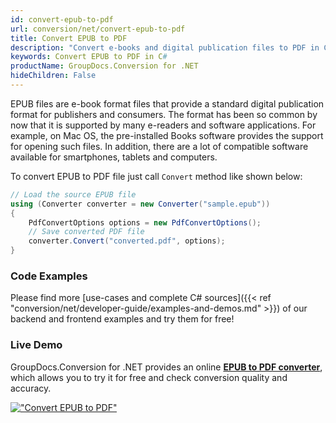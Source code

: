 ```yaml
---
id: convert-epub-to-pdf
url: conversion/net/convert-epub-to-pdf
title: Convert EPUB to PDF
description: "Convert e-books and digital publication files to PDF in C# easily. Learn this guide that shows EPUB  to PDF conversion in a few simple steps."
keywords: Convert EPUB to PDF in C#
productName: GroupDocs.Conversion for .NET
hideChildren: False
---
```


EPUB files are e-book format files that provide a standard digital publication format for publishers and consumers. The format has been so common by now that it is supported by many e-readers and software applications. For example, on Mac OS, the pre-installed Books software provides the support for opening such files. In addition, there are a lot of compatible software available for smartphones, tablets and computers.

To convert EPUB to PDF file just call `Convert` method like shown below:

```csharp
// Load the source EPUB file
using (Converter converter = new Converter("sample.epub"))
{
    PdfConvertOptions options = new PdfConvertOptions();
    // Save converted PDF file
    converter.Convert("converted.pdf", options);
}
```

### Code Examples

Please find more [use-cases and complete C# sources]({{< ref "conversion/net/developer-guide/examples-and-demos.md" >}}) of our backend and frontend examples and try them for free!

### Live Demo

GroupDocs.Conversion for .NET provides an online [**EPUB to PDF converter**](https://products.groupdocs.app/conversion/epub-to-pdf), which allows you to try it for free and check conversion quality and accuracy.

[!["Convert EPUB to PDF"](conversion/net/images/convert-epub-to-pdf.png)](https://products.groupdocs.app/conversion/epub-to-pdf)